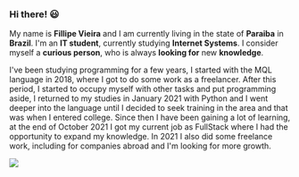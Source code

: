 ### Hi there! 😃
My name is **Fillipe Vieira** and I am currently living in the state of **Paraiba** in **Brazil**.
I'm an **IT student**, currently studying **Internet Systems**.
I consider myself a **curious person**, who is always **looking for** new **knowledge**.
<p></p>
<p>
I've been studying programming for a few years, I started with the MQL language in 2018, where I got to do some work as a freelancer. After this period, I started to occupy myself with other tasks and put programming aside, I returned to my studies in January 2021 with Python and I went deeper into the language until I decided to seek training in the area and that was when I entered college. Since then I have been gaining a lot of learning, at the end of October 2021 I got my current job as FullStack where I had the opportunity to expand my knowledge. In 2021 I also did some freelance work, including for companies abroad and I'm looking for more growth.</p>
<a target="_blank" href="http://www.linkedin.com/in/fillipevieira92"><img src="https://img.icons8.com/color/48/000000/linkedin-circled--v1.png"/></a>
